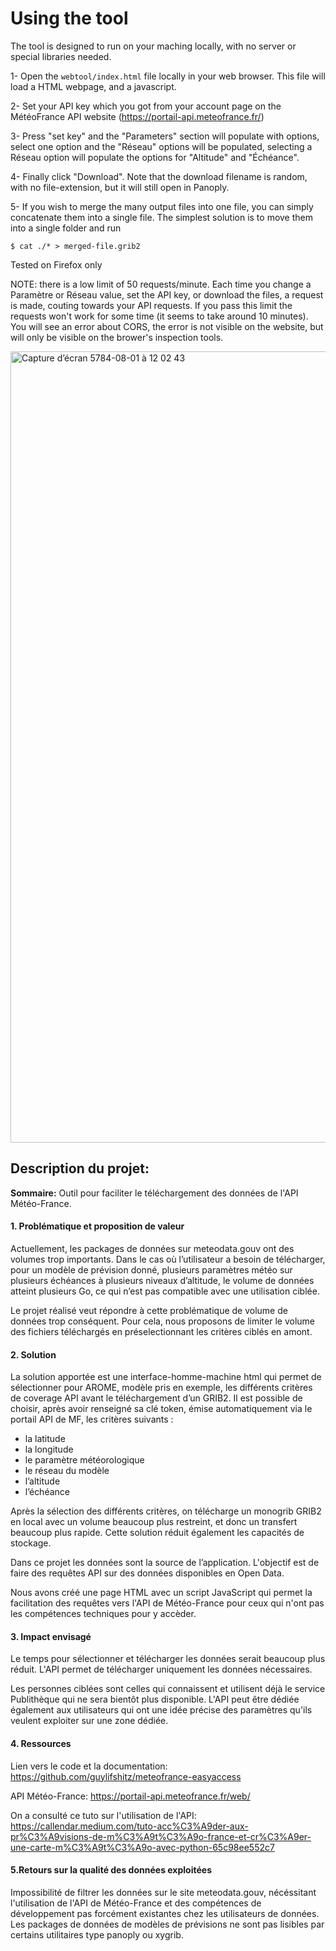 
# Using the tool

The tool is designed to run on your maching locally, with no server or special libraries needed.

1- Open the `webtool/index.html` file locally in your web browser. This file will load a HTML webpage, and a javascript. 

2- Set your API key which you got from your account page on the MétéoFrance API website (https://portail-api.meteofrance.fr/)

3- Press "set key" and the "Parameters" section will populate with options, select one option and the "Réseau" options will be populated, selecting a Réseau option will populate the options for "Altitude" and "Échéance".

4- Finally click "Download". Note that the download filename is random, with no file-extension, but it will still open in Panoply.

5- If you wish to merge the many output files into one file, you can simply concatenate them into a single file. The simplest solution is to move them into a single folder and run

```
$ cat ./* > merged-file.grib2
```
Tested on Firefox only

NOTE: there is a low limit of 50 requests/minute. Each time you change a Paramètre or Réseau value, set the API key, or download the files, a request is made, couting towards your API requests. If you pass this limit the requests won't work for some time (it seems to take around 10 minutes). You will see an error about CORS, the error is not visible on the website, but will only be visible on the brower's inspection tools.

<img width="1266" alt="Capture d’écran 5784-08-01 à 12 02 43" src="https://github.com/guylifshitz/meteofrance-easyaccess/assets/2285693/4c1a8d46-19db-479e-a4bb-b86d03431c00">

## Description du projet:

**Sommaire:** Outil pour faciliter le téléchargement des données de l'API Météo-France.

#### 1. Problématique et proposition de valeur


Actuellement, les packages de données sur meteodata.gouv ont des volumes trop importants. Dans le cas où l’utilisateur a besoin de télécharger, pour un modèle de prévision donné, plusieurs paramètres météo sur plusieurs échéances à plusieurs niveaux d’altitude, le volume de données atteint plusieurs Go, ce qui n’est pas compatible avec une utilisation ciblée.

Le projet réalisé veut répondre à cette problématique de volume de données trop conséquent. Pour cela,  nous proposons de limiter le volume des fichiers téléchargés en préselectionnant les critères ciblés en amont.


#### 2. Solution

La solution apportée est une interface-homme-machine html qui permet de sélectionner pour AROME, modèle pris en exemple, les différents critères de coverage API avant le téléchargement d’un GRIB2.
Il est possible de choisir, après avoir renseigné sa clé token, émise automatiquement via le portail API de MF, les critères suivants :

- la latitude
- la longitude
- le paramètre météorologique
- le réseau du modèle
- l’altitude
- l’échéance

Après la sélection des différents critères, on télécharge un monogrib GRIB2 en local avec un volume beaucoup plus restreint, et donc un transfert beaucoup plus rapide. Cette solution réduit également les capacités de stockage.

Dans ce projet les données sont la source de l’application. L'objectif est de faire des requêtes API sur des données disponibles en Open Data.

Nous avons créé une page HTML avec un script JavaScript qui permet la facilitation des requêtes vers l'API de Météo-France pour ceux qui n'ont pas les compétences techniques pour y accèder.


#### 3. Impact envisagé
Le temps pour sélectionner et télécharger les données serait beaucoup plus réduit.
L'API permet de télécharger uniquement les données nécessaires.

Les personnes ciblées sont celles qui connaissent et utilisent déjà le service Publithèque qui ne sera bientôt plus disponible. L'API peut être dédiée également aux utilisateurs qui ont une idée précise des paramètres qu'ils veulent exploiter sur une zone dédiée.

#### 4. Ressources

Lien vers le code et la documentation: 
https://github.com/guylifshitz/meteofrance-easyaccess

API Météo-France:
https://portail-api.meteofrance.fr/web/

On a consulté ce tuto sur l'utilisation de l'API:
https://callendar.medium.com/tuto-acc%C3%A9der-aux-pr%C3%A9visions-de-m%C3%A9t%C3%A9o-france-et-cr%C3%A9er-une-carte-m%C3%A9t%C3%A9o-avec-python-65c98ee552c7

#### 5.Retours sur la qualité des données exploitées

Impossibilité de filtrer les données sur le site meteodata.gouv, nécéssitant l'utilisation de l'API de Météo-France et des compétences de développement pas forcément existantes chez les utilisateurs de données. 
Les packages de données de modèles de prévisions ne sont pas lisibles par certains utilitaires type panoply ou xygrib.



